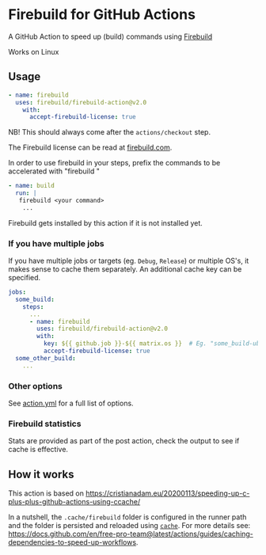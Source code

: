 # Firebuild for GitHub Actions

A GitHub Action to speed up (build) commands using [Firebuild](https://github.com/firebuild/firebuild)

Works on Linux

## Usage

```yaml
- name: firebuild
  uses: firebuild/firebuild-action@v2.0
    with:
      accept-firebuild-license: true
```

NB! This should always come after the `actions/checkout` step.

The Firebuild license can be read at [firebuild.com](https://firebuild.com).

In order to use firebuild in your steps, prefix the commands to be accelerated with "firebuild "

```yaml
- name: build
  run: |
   firebuild <your command>
    ...
```

Firebuild gets installed by this action if it is not installed yet.

### If you have multiple jobs

If you have multiple jobs or targets (eg. `Debug`, `Release`) or multiple OS's, it makes sense to cache them
separately. An additional cache key can be specified.

```yaml
jobs:
  some_build:
    steps:
      ...
      - name: firebuild
        uses: firebuild/firebuild-action@v2.0
        with:
          key: ${{ github.job }}-${{ matrix.os }}  # Eg. "some_build-ubuntu-latest"
          accept-firebuild-license: true
  some_other_build:
    ...
```

### Other options

See [action.yml](./action.yml) for a full list of options.

### Firebuild statistics

Stats are provided as part of the post action, check the output to see if cache is effective.

## How it works

This action is based on https://cristianadam.eu/20200113/speeding-up-c-plus-plus-github-actions-using-ccache/

In a nutshell, the `.cache/firebuild` folder is configured in the runner path and the folder is persisted and reloaded using [`cache`](https://github.com/actions/toolkit/tree/main/packages/cache).
For more details see: https://docs.github.com/en/free-pro-team@latest/actions/guides/caching-dependencies-to-speed-up-workflows.
